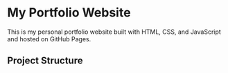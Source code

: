 # My Portfolio Website

This is my personal portfolio website built with HTML, CSS, and JavaScript and hosted on GitHub Pages.

## Project Structure

